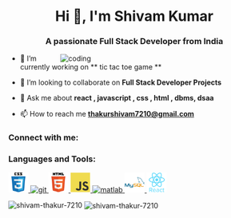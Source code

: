 <h1 align="center">Hi 👋, I'm Shivam Kumar</h1>
<h3 align="center">A passionate Full Stack Developer from India</h3>

<img align="right" alt = "coding" width="400" src ="https://i.pinimg.com/originals/d4/81/f3/d481f3c72e283309071f79e01b05c06d.gif">


- 🌱 I’m currently working on ** tic tac toe game **

- 👯 I’m looking to collaborate on **Full Stack Developer Projects**

- 💬 Ask me about **react , javascript , css , html , dbms, dsaa**

- 📫 How to reach me **thakurshivam7210@gmail.com**

<h3 align="left">Connect with me:</h3>
<p align="left">
</p>

<h3 align="left">Languages and Tools:</h3>
<p align="left"> <a href="https://www.w3schools.com/css/" target="_blank" rel="noreferrer">
  
  <img src="https://raw.githubusercontent.com/devicons/devicon/master/icons/css3/css3-original-wordmark.svg"
    alt="css3" width="40" height="40"/> </a> <a href="https://git-scm.com/" target="_blank" rel="noreferrer">
    <img src="https://www.vectorlogo.zone/logos/git-scm/git-scm-icon.svg" alt="git" width="40" height="40"/> </a>
    <a href="https://www.w3.org/html/" target="_blank" rel="noreferrer"> <img src="https://raw.githubusercontent.com/devicons/devicon/master/icons/html5/html5-original-wordmark.svg" alt="html5" width="40" height="40"/> 
    </a> <a href="https://developer.mozilla.org/en-US/docs/Web/JavaScript" target="_blank" rel="noreferrer"> <img src="https://raw.githubusercontent.com/devicons/devicon/master/icons/javascript/javascript-original.svg"
                                                                                                               alt="javascript" width="40" height="40"/> </a> <a href="https://www.mathworks.com/" target="_blank" rel="noreferrer">
                                                                                                               <img src="https://upload.wikimedia.org/wikipedia/commons/2/21/Matlab_Logo.png" alt="matlab" width="40" height="40"/> 
                                                                                                               </a> <a href="https://www.mysql.com/" target="_blank" rel="noreferrer"> <img src="https://raw.githubusercontent.com/devicons/devicon/master/icons/mysql/mysql-original-wordmark.svg" alt="mysql" width="40" height="40"/> </a> <a href="https://reactjs.org/" target="_blank" rel="noreferrer"> <img src="https://raw.githubusercontent.com/devicons/devicon/master/icons/react/react-original-wordmark.svg" alt="react" width="40" height="40"/> </a> </p>

<p><img align="left" src="https://github-readme-stats.vercel.app/api/top-langs?username=shivam-thakur-7210&show_icons=true&locale=en&layout=compact" alt="shivam-thakur-7210" /></p>

<p>&nbsp;<img align="center" src="https://github-readme-stats.vercel.app/api?username=shivam-thakur-7210&show_icons=true&locale=en" alt="shivam-thakur-7210" /></p>


